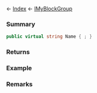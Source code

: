 ← [Index](Api-Index) ← [IMyBlockGroup](Sandbox.ModAPI.Ingame.IMyBlockGroup)

### Summary

```csharp
public virtual string Name { ; }
```

### Returns

### Example

### Remarks

